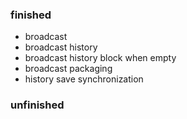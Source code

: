 ### finished

- broadcast
- broadcast history
- broadcast history block when empty
- broadcast packaging
- history save synchronization

### unfinished

